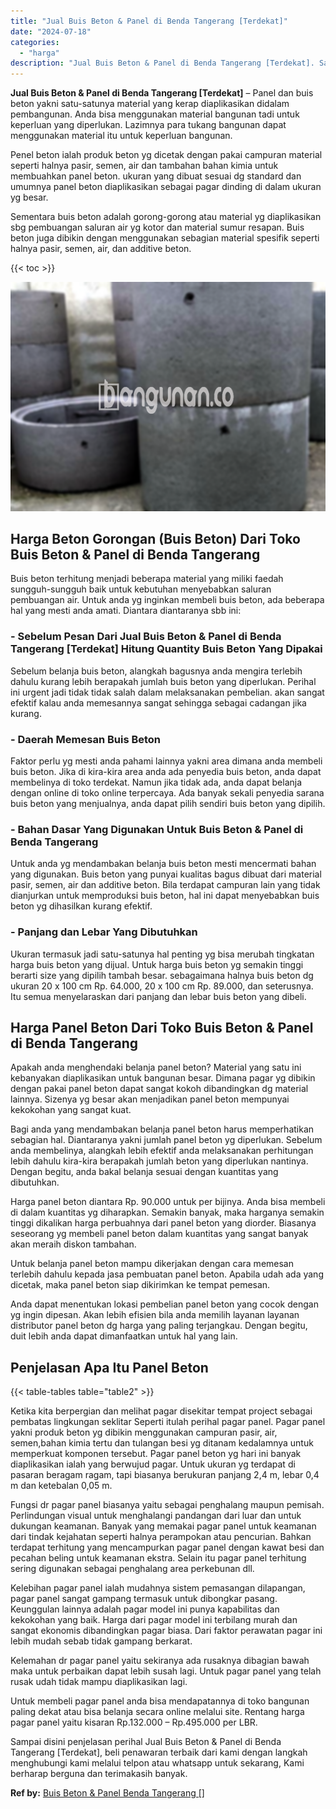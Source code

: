 ```yaml
---
title: "Jual Buis Beton & Panel di Benda Tangerang [Terdekat]"
date: "2024-07-18"
categories: 
  - "harga"
description: "Jual Buis Beton & Panel di Benda Tangerang [Terdekat]. Sampai disini penjelasan perihal Jual Buis Beton & Panel di Benda Tangerang [Terdekat], beli penawar..."
---
```


**Jual Buis Beton & Panel di Benda Tangerang \[Terdekat\]** – Panel dan buis beton yakni satu-satunya material yang kerap diaplikasikan didalam pembangunan. Anda bisa menggunakan material bangunan tadi untuk keperluan yang diperlukan. Lazimnya para tukang bangunan dapat menggunakan material itu untuk keperluan bangunan.

Penel beton ialah produk beton yg dicetak dengan pakai campuran material seperti halnya pasir, semen, air dan tambahan bahan kimia untuk membuahkan panel beton. ukuran yang dibuat sesuai dg standard dan umumnya panel beton diaplikasikan sebagai pagar dinding di dalam ukuran yg besar.

Sementara buis beton adalah gorong-gorong atau material yg diaplikasikan sbg pembuangan saluran air yg kotor dan material sumur resapan. Buis beton juga dibikin dengan menggunakan sebagian material spesifik seperti halnya pasir, semen, air, dan additive beton.

{{< toc >}}

![Jual Buis Beton & Panel di Benda Tangerang [Terdekat]](/images/jual-panel-buis-beton-murah-42.png)

## Harga Beton Gorongan (Buis Beton) Dari Toko Buis Beton & Panel di Benda Tangerang

Buis beton terhitung menjadi beberapa material yang miliki faedah sungguh-sungguh baik untuk kebutuhan menyebabkan saluran pembuangan air. Untuk anda yg inginkan membeli buis beton, ada beberapa hal yang mesti anda amati. Diantara diantaranya sbb ini:

### \- Sebelum Pesan Dari Jual Buis Beton & Panel di Benda Tangerang \[Terdekat\] Hitung Quantity Buis Beton Yang Dipakai

Sebelum belanja buis beton, alangkah bagusnya anda mengira terlebih dahulu kurang lebih berapakah jumlah buis beton yang diperlukan. Perihal ini urgent jadi tidak tidak salah dalam melaksanakan pembelian. akan sangat efektif kalau anda memesannya sangat sehingga sebagai cadangan jika kurang.

### \- Daerah Memesan Buis Beton

Faktor perlu yg mesti anda pahami lainnya yakni area dimana anda membeli buis beton. Jika di kira-kira area anda ada penyedia buis beton, anda dapat membelinya di toko terdekat. Namun jika tidak ada, anda dapat belanja dengan online di toko online terpercaya. Ada banyak sekali penyedia sarana buis beton yang menjualnya, anda dapat pilih sendiri buis beton yang dipilih.

### \- Bahan Dasar Yang Digunakan Untuk Buis Beton & Panel di Benda Tangerang

Untuk anda yg mendambakan belanja buis beton mesti mencermati bahan yang digunakan. Buis beton yang punyai kualitas bagus dibuat dari material pasir, semen, air dan additive beton. Bila terdapat campuran lain yang tidak dianjurkan untuk memproduksi buis beton, hal ini dapat menyebabkan buis beton yg dihasilkan kurang efektif.

### \- Panjang dan Lebar Yang Dibutuhkan

Ukuran termasuk jadi satu-satunya hal penting yg bisa merubah tingkatan harga buis beton yang dijual. Untuk harga buis beton yg semakin tinggi berarti size yang dipilih tambah besar. sebagaimana halnya buis beton dg ukuran 20 x 100 cm Rp. 64.000, 20 x 100 cm Rp. 89.000, dan seterusnya. Itu semua menyelaraskan dari panjang dan lebar buis beton yang dibeli.

## Harga Panel Beton Dari Toko Buis Beton & Panel di Benda Tangerang

Apakah anda menghendaki belanja panel beton? Material yang satu ini kebanyakan diaplikasikan untuk bangunan besar. Dimana pagar yg dibikin dengan pakai panel beton dapat sangat kokoh dibandingkan dg material lainnya. Sizenya yg besar akan menjadikan panel beton mempunyai kekokohan yang sangat kuat.

Bagi anda yang mendambakan belanja panel beton harus memperhatikan sebagian hal. Diantaranya yakni jumlah panel beton yg diperlukan. Sebelum anda membelinya, alangkah lebih efektif anda melaksanakan perhitungan lebih dahulu kira-kira berapakah jumlah beton yang diperlukan nantinya. Dengan begitu, anda bakal belanja sesuai dengan kuantitas yang dibutuhkan.

Harga panel beton diantara Rp. 90.000 untuk per bijinya. Anda bisa membeli di dalam kuantitas yg diharapkan. Semakin banyak, maka harganya semakin tinggi dikalikan harga perbuahnya dari panel beton yang diorder. Biasanya seseorang yg membeli panel beton dalam kuantitas yang sangat banyak akan meraih diskon tambahan.

Untuk belanja panel beton mampu dikerjakan dengan cara memesan terlebih dahulu kepada jasa pembuatan panel beton. Apabila udah ada yang dicetak, maka panel beton siap dikirimkan ke tempat pemesan.

Anda dapat menentukan lokasi pembelian panel beton yang cocok dengan yg ingin dipesan. Akan lebih efisien bila anda memilih layanan layanan distributor panel beton dg harga yang paling terjangkau. Dengan begitu, duit lebih anda dapat dimanfaatkan untuk hal yang lain.

## Penjelasan Apa Itu Panel Beton

{{< table-tables table="table2" >}}

Ketika kita berpergian dan melihat pagar disekitar tempat project sebagai pembatas lingkungan seklitar Seperti itulah perihal pagar panel. Pagar panel yakni produk beton yg dibikin menggunakan campuran pasir, air, semen,bahan kimia tertu dan tulangan besi yg ditanam kedalamnya untuk memperkuat komponen tersebut. Pagar panel beton yg hari ini banyak diaplikasikan ialah yang berwujud pagar. Untuk ukuran yg terdapat di pasaran beragam ragam, tapi biasanya berukuran panjang 2,4 m, lebar 0,4 m dan ketebalan 0,05 m.

Fungsi dr pagar panel biasanya yaitu sebagai penghalang maupun pemisah. Perlindungan visual untuk menghalangi pandangan dari luar dan untuk dukungan keamanan. Banyak yang memakai pagar panel untuk keamanan dari tindak kejahatan seperti halnya perampokan atau pencurian. Bahkan terdapat terhitung yang mencampurkan pagar panel dengan kawat besi dan pecahan beling untuk keamanan ekstra. Selain itu pagar panel terhitung sering digunakan sebagai penghalang area perkebunan dll.

Kelebihan pagar panel ialah mudahnya sistem pemasangan dilapangan, pagar panel sangat gampang termasuk untuk dibongkar pasang. Keunggulan lainnya adalah pagar model ini punya kapabilitas dan kekokohan yang baik. Harga dari pagar model ini terbilang murah dan sangat ekonomis dibandingkan pagar biasa. Dari faktor perawatan pagar ini lebih mudah sebab tidak gampang berkarat.

Kelemahan dr pagar panel yaitu sekiranya ada rusaknya dibagian bawah maka untuk perbaikan dapat lebih susah lagi. Untuk pagar panel yang telah rusak udah tidak mampu diaplikasikan lagi.

Untuk membeli pagar panel anda bisa mendapatannya di toko bangunan paling dekat atau bisa belanja secara online melalui site. Rentang harga pagar panel yaitu kisaran Rp.132.000 – Rp.495.000 per LBR.

Sampai disini penjelasan perihal Jual Buis Beton & Panel di Benda Tangerang \[Terdekat\], beli penawaran terbaik dari kami dengan langkah menghubungi kami melalui telpon atau whatsapp untuk sekarang, Kami berharap berguna dan terimakasih banyak.

**Ref by:** [Buis Beton & Panel Benda Tangerang []](https://id.wikipedia.org/wiki/Buis)
